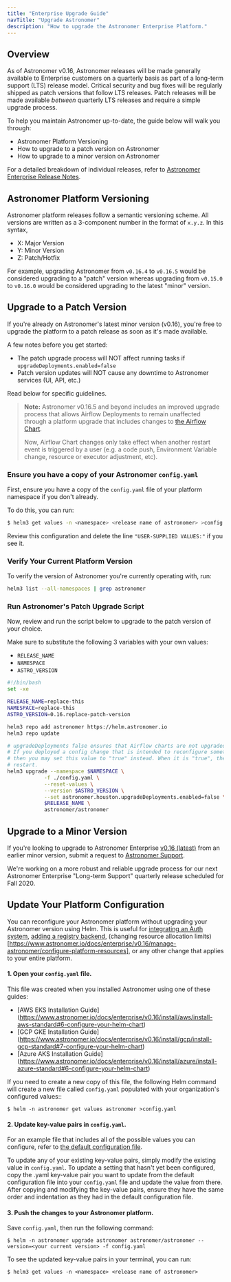 ```yaml
---
title: "Enterprise Upgrade Guide"
navTitle: "Upgrade Astronomer"
description: "How to upgrade the Astronomer Enterprise Platform."
---
```


## Overview

As of Astronomer v0.16, Astronomer releases will be made generally available to Enterprise customers on a quarterly basis as part of a long-term support (LTS) release model. Critical security and bug fixes will be regularly shipped as patch versions that follow LTS releases. Patch releases will be made available _between_ quarterly LTS releases and require a simple upgrade process.

To help you maintain Astronomer up-to-date, the guide below will walk you through:

- Astronomer Platform Versioning
- How to upgrade to a patch version on Astronomer
- How to upgrade to a minor version on Astronomer

For a detailed breakdown of individual releases, refer to [Astronomer Enterprise Release Notes](https://www.astronomer.io/docs/enterprise/stable/resources/release-notes/).

## Astronomer Platform Versioning

Astronomer platform releases follow a semantic versioning scheme. All versions are written as a 3-component number in the format of `x.y.z`. In this syntax,

- X: Major Version
- Y: Minor Version
- Z: Patch/Hotfix

For example, upgrading Astronomer from `v0.16.4` to `v0.16.5` would be considered upgrading to a "patch" version whereas upgrading from `v0.15.0` to `v0.16.0` would be considered upgrading to the latest "minor" version.

## Upgrade to a Patch Version

If you're already on Astronomer's latest minor version (v0.16), you're free to upgrade the platform to a patch release as soon as it's made available.

A few notes before you get started:
- The patch upgrade process will NOT affect running tasks if `upgradeDeployments.enabled=false`
- Patch version updates will NOT cause any downtime to Astronomer services (UI, API, etc.)

Read below for specific guidelines.

> **Note:** Astronomer v0.16.5 and beyond includes an improved upgrade process that allows Airflow Deployments to remain unaffected through a platform upgrade that includes changes to [the Airflow Chart](https://github.com/astronomer/airflow-chart).
>
> Now, Airflow Chart changes only take effect when another restart event is triggered by a user (e.g. a code push, Environment Variable change, resource or executor adjustment, etc).

### Ensure you have a copy of your Astronomer `config.yaml`

First, ensure you have a copy of the `config.yaml` file of your platform namespace if you don't already.

To do this, you can run:

```sh
$ helm3 get values -n <namespace> <release name of astronomer> >config.yaml
```

Review this configuration and delete the line `"USER-SUPPLIED VALUES:"` if you see it.

### Verify Your Current Platform Version

To verify the version of Astronomer you're currently operating with, run:

```sh
helm3 list --all-namespaces | grep astronomer
```

### Run Astronomer's Patch Upgrade Script

Now, review and run the script below to upgrade to the patch version of your choice.

Make sure to substitute the following 3 variables with your own values:

- `RELEASE_NAME`
- `NAMESPACE`
- `ASTRO_VERSION`

```sh
#!/bin/bash
set -xe

RELEASE_NAME=replace-this
NAMESPACE=replace-this
ASTRO_VERSION=0.16.replace-patch-version

helm3 repo add astronomer https://helm.astronomer.io
helm3 repo update

# upgradeDeployments false ensures that Airflow charts are not upgraded when this script is ran
# If you deployed a config change that is intended to reconfigure something inside Airflow,
# then you may set this value to "true" instead. When it is "true", then each Airflow chart will
# restart.
helm3 upgrade --namespace $NAMESPACE \
            -f ./config.yaml \
            --reset-values \
            --version $ASTRO_VERSION \
            --set astronomer.houston.upgradeDeployments.enabled=false \
            $RELEASE_NAME \
            astronomer/astronomer
```


## Upgrade to a Minor Version

If you're looking to upgrade to Astronomer Enterprise [v0.16 (latest)](/docs/enterprise/stable/resources/release-notes) from an earlier minor version, submit a request to [Astronomer Support](https://support.astronomer.io).

We're working on a more robust and reliable upgrade process for our next Astronomer Enterprise "Long-term Support" quarterly release scheduled for Fall 2020.

## Update Your Platform Configuration

You can reconfigure your Astronomer platform without upgrading your Astronomer version using Helm. This is useful for [integrating an Auth system](https://www.astronomer.io/docs/enterprise/v0.16/manage-astronomer/integrate-auth-system), [adding a registry backend](https://www.astronomer.io/docs/enterprise/v0.16/manage-astronomer/registry-backend), (changing resource allocation limits)[https://www.astronomer.io/docs/enterprise/v0.16/manage-astronomer/configure-platform-resources], or any other change that applies to your entire platform.

#### 1. Open your `config.yaml` file.

This file was created when you installed Astronomer using one of these guides:
* [AWS EKS Installation Guide] (https://www.astronomer.io/docs/enterprise/v0.16/install/aws/install-aws-standard#6-configure-your-helm-chart)
* [GCP GKE Installation Guide] (https://www.astronomer.io/docs/enterprise/v0.16/install/gcp/install-gcp-standard#7-configure-your-helm-chart)
* [Azure AKS Installation Guide] (https://www.astronomer.io/docs/enterprise/v0.16/install/azure/install-azure-standard#6-configure-your-helm-chart)

If you need to create a new copy of this file, the following Helm command will create a new file called `config.yaml` populated with your organization's configured values::
```
$ helm -n astronomer get values astronomer >config.yaml
```
#### 2. Update key-value pairs in `config.yaml`.

For an example file that includes all of the possible values you can configure, refer to [the default configuration file](https://github.com/astronomer/docs/blob/main/enterprise/v0.16/reference/default.yaml).

To update any of your existing key-value pairs, simply modify the existing value in `config.yaml`. To update a setting that hasn't yet been configured, copy the .yaml key-value pair you want to update from the default configuration file into your `config.yaml` file and update the value from there. After copying and modifying the key-value pairs, ensure they have the same order and indentation as they had in the default configuration file.

#### 3. Push the changes to your Astronomer platform.

Save `config.yaml`, then run the following command:

```
$ helm -n astronomer upgrade astronomer astronomer/astronomer --version=<your current version> -f config.yaml
```
To see the updated key-value pairs in your terminal, you can run:
```
$ helm3 get values -n <namespace> <release name of astronomer>
```
